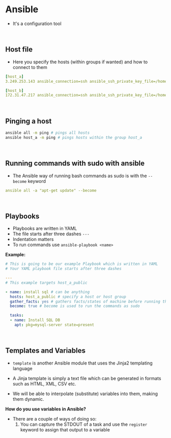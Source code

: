 # Ansible

- It's a configuration tool 

<br>

## Host file
- Here you specify the hosts (within groups if wanted) and how to connect to them
```yaml
[host_a]
3.249.253.143 ansible_connection=ssh ansible_ssh_private_key_file=/home/ubuntu/.ssh/eng74Jaredawskey.pem

[host_b]
172.31.47.217 ansible_connection=ssh ansible_ssh_private_key_file=/home/ubuntu/.ssh/eng74Jaredawskey.pem
```

<br>

## Pinging a host
```bash
ansible all -m ping # pings all hosts
ansible host_a -m ping # pings hosts within the group host_a
```

<br>

## Running commands with sudo with ansible
- The Ansible way of running bash commands as sudo is with the `--become` keyword
```yaml
ansible all -a "apt-get update" --become
```

<br>

## Playbooks
- Playbooks are written in YAML
- The file starts after three dashes `---`
- Indentation matters
- To run commands use `ansible-playbook <name>`

**Example:**
```yaml
# This is going to be our example Playbook which is written in YAML
# Your YAML playbook file starts after three dashes

---
# This example targets host_a_public

- name: install sql # can be anything
  hosts: host_a_public # specify a host or host group
  gather_facts: yes # gathers facts/states of machine before running the playbook
  become: true # become is used to run the commands as sudo

  tasks:
  - name: Install SQL DB
    apt: pkg=mysql-server state=present
```

<br>

## Templates and Variables
- `template` is another Ansible module that uses the Jinja2 templating language

- A Jinja template is simply a text file which can be generated in formats such as HTML, XML, CSV etc.

- We will be able to interpolate (substitute) variables into them, making them dynamic.

**How do you use variables in Ansible?**
- There are a couple of ways of doing so:
  1. You can capture the STDOUT of a task and use the `register` keyword to assign that output to a variable